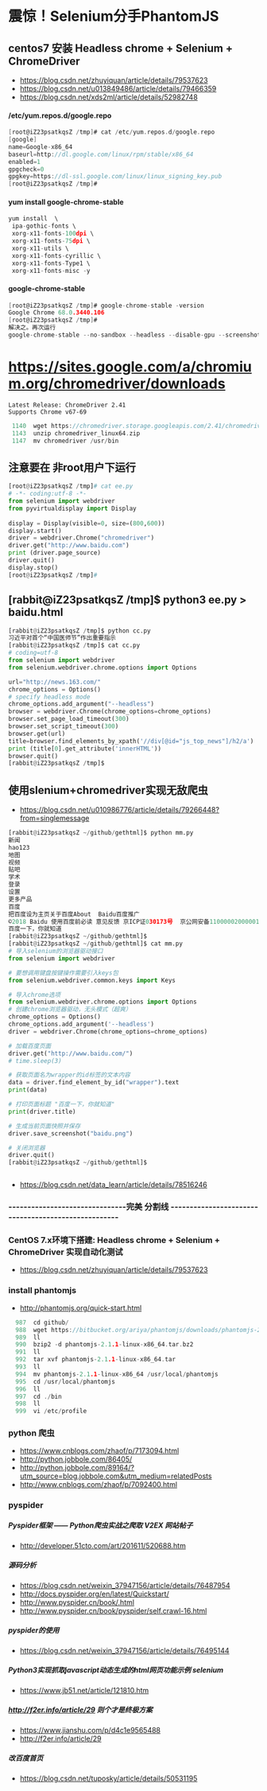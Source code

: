 # 震惊！Selenium分手PhantomJS

## centos7 安装 Headless chrome + Selenium + ChromeDriver
* https://blog.csdn.net/zhuyiquan/article/details/79537623
* https://blog.csdn.net/u013849486/article/details/79466359
* https://blog.csdn.net/xds2ml/article/details/52982748
#### /etc/yum.repos.d/google.repo
```c
[root@iZ23psatkqsZ /tmp]# cat /etc/yum.repos.d/google.repo   
[google]
name=Google-x86_64
baseurl=http://dl.google.com/linux/rpm/stable/x86_64
enabled=1
gpgcheck=0
gpgkey=https://dl-ssl.google.com/linux/linux_signing_key.pub
[root@iZ23psatkqsZ /tmp]# 
```
#### yum install google-chrome-stable

```c
yum install  \
 ipa-gothic-fonts \
 xorg-x11-fonts-100dpi \
 xorg-x11-fonts-75dpi \
 xorg-x11-utils \
 xorg-x11-fonts-cyrillic \
 xorg-x11-fonts-Type1 \
 xorg-x11-fonts-misc -y
```
#### google-chrome-stable
```c
[root@iZ23psatkqsZ /tmp]# google-chrome-stable -version
Google Chrome 68.0.3440.106 
[root@iZ23psatkqsZ /tmp]# 
解决之。再次运行 
google-chrome-stable --no-sandbox --headless --disable-gpu --screenshot https://www.suning.com/。访问成功，生成截图。 
```
# https://sites.google.com/a/chromium.org/chromedriver/downloads
```
Latest Release: ChromeDriver 2.41
Supports Chrome v67-69
```
```c
 1140  wget https://chromedriver.storage.googleapis.com/2.41/chromedriver_linux64.zip
 1143  unzip chromedriver_linux64.zip 
 1147  mv chromedriver /usr/bin
```
## 注意要在 非root用户下运行
```python
[root@iZ23psatkqsZ /tmp]# cat ee.py
# -*- coding:utf-8 -*-
from selenium import webdriver
from pyvirtualdisplay import Display
 
display = Display(visible=0, size=(800,600))
display.start()
driver = webdriver.Chrome("chromedriver")
driver.get("http://www.baidu.com")
print (driver.page_source)
driver.quit()
display.stop()
[root@iZ23psatkqsZ /tmp]# 
```
## [rabbit@iZ23psatkqsZ /tmp]$ python3 ee.py > baidu.html

```python
[rabbit@iZ23psatkqsZ /tmp]$ python cc.py
习近平对首个“中国医师节”作出重要指示
[rabbit@iZ23psatkqsZ /tmp]$ cat cc.py
# coding=utf-8
from selenium import webdriver
from selenium.webdriver.chrome.options import Options

url="http://news.163.com/"
chrome_options = Options()
# specify headless mode
chrome_options.add_argument("--headless")
browser = webdriver.Chrome(chrome_options=chrome_options)
browser.set_page_load_timeout(300)
browser.set_script_timeout(300)
browser.get(url)
title=browser.find_elements_by_xpath('//div[@id="js_top_news"]/h2/a')
print (title[0].get_attribute('innerHTML'))
browser.quit()
[rabbit@iZ23psatkqsZ /tmp]$ 
```
## 使用slenium+chromedriver实现无敌爬虫
* https://blog.csdn.net/u010986776/article/details/79266448?from=singlemessage

```python
[rabbit@iZ23psatkqsZ ~/github/gethtml]$ python mm.py
新闻
hao123
地图
视频
贴吧
学术
登录
设置
更多产品
百度
把百度设为主页关于百度About  Baidu百度推广
©2018 Baidu 使用百度前必读 意见反馈 京ICP证030173号  京公网安备11000002000001号 
百度一下，你就知道
[rabbit@iZ23psatkqsZ ~/github/gethtml]$ 
[rabbit@iZ23psatkqsZ ~/github/gethtml]$ cat mm.py
# 导入selenium的浏览器驱动接口
from selenium import webdriver

# 要想调用键盘按键操作需要引入keys包
from selenium.webdriver.common.keys import Keys

# 导入chrome选项
from selenium.webdriver.chrome.options import Options
# 创建chrome浏览器驱动，无头模式（超爽）
chrome_options = Options()
chrome_options.add_argument('--headless')
driver = webdriver.Chrome(chrome_options=chrome_options)

# 加载百度页面
driver.get("http://www.baidu.com/")
# time.sleep(3)

# 获取页面名为wrapper的id标签的文本内容
data = driver.find_element_by_id("wrapper").text
print(data)

# 打印页面标题 "百度一下，你就知道"
print(driver.title)

# 生成当前页面快照并保存
driver.save_screenshot("baidu.png")

# 关闭浏览器
driver.quit()
[rabbit@iZ23psatkqsZ ~/github/gethtml]$ 
```

```python

```
* https://blog.csdn.net/data_learn/article/details/78516246

### -------------------------------完美 分割线 ----------------------------------------------------


### CentOS 7.x环境下搭建: Headless chrome + Selenium + ChromeDriver 实现自动化测试
* https://blog.csdn.net/zhuyiquan/article/details/79537623

### install phantomjs
* http://phantomjs.org/quick-start.html
``` go
  987  cd github/
  988  wget https://bitbucket.org/ariya/phantomjs/downloads/phantomjs-2.1.1-linux-x86_64.tar.bz2
  989  ll
  990  bzip2 -d phantomjs-2.1.1-linux-x86_64.tar.bz2
  991  ll
  992  tar xvf phantomjs-2.1.1-linux-x86_64.tar 
  993  ll
  994  mv phantomjs-2.1.1-linux-x86_64 /usr/local/phantomjs
  995  cd /usr/local/phantomjs
  996  ll
  997  cd ./bin
  998  ll
  999  vi /etc/profile
```

### python 爬虫
* https://www.cnblogs.com/zhaof/p/7173094.html
* http://python.jobbole.com/86405/
* http://python.jobbole.com/89164/?utm_source=blog.jobbole.com&utm_medium=relatedPosts
* http://www.cnblogs.com/zhaof/p/7092400.html

### pyspider
##### Pyspider框架 —— Python爬虫实战之爬取 V2EX 网站帖子
* http://developer.51cto.com/art/201611/520688.htm
##### 源码分析
* https://blog.csdn.net/weixin_37947156/article/details/76487954
* http://docs.pyspider.org/en/latest/Quickstart/
* http://www.pyspider.cn/book/.html
* http://www.pyspider.cn/book/pyspider/self.crawl-16.html
##### pyspider的使用
* https://blog.csdn.net/weixin_37947156/article/details/76495144

##### Python3实现抓取javascript动态生成的html网页功能示例 selenium
* https://www.jb51.net/article/121810.htm

##### http://f2er.info/article/29 则个才是终极方案
* https://www.jianshu.com/p/d4c1e9565488
* http://f2er.info/article/29
##### 改百度首页
* https://blog.csdn.net/tuposky/article/details/50531195
